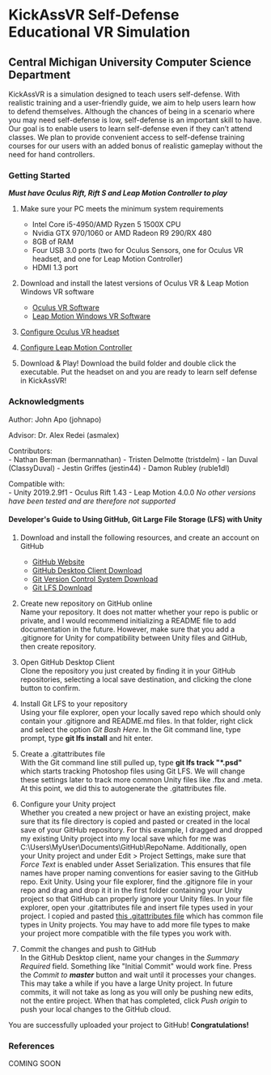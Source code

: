 # **KickAssVR Self-Defense Educational VR Simulation**
## Central Michigan University Computer Science Department

KickAssVR is a simulation designed to teach users self-defense. With realistic training and a user-friendly guide, we aim to help users learn how to defend themselves. Although the chances of being in a scenario where you may need self-defense is low, self-defense is an important skill to have. Our goal is to enable users to learn self-defense even if they can’t attend classes. We plan to provide convenient access to self-defense training courses for our users with an added bonus of realistic gameplay without the need for hand controllers.

### Getting Started
**_Must have Oculus Rift, Rift S and Leap Motion Controller to play_**
1. Make sure your PC meets the minimum system requirements<br />
    - Intel Core i5-4950/AMD Ryzen 5 1500X CPU
    - Nvidia GTX 970/1060 or AMD Radeon R9 290/RX 480
    - 8GB of RAM
    - Four USB 3.0 ports (two for Oculus Sensors, one for Oculus VR headset, and one for Leap Motion Controller)
    - HDMI 1.3 port

2. Download and install the latest versions of Oculus VR & Leap Motion Windows VR software<br />
    - [Oculus VR Software](https://www.oculus.com/setup/#rift-s-setup)
    - [Leap Motion Windows VR Software](https://developer.leapmotion.com/vr-setup)

3. [Configure Oculus VR headset](https://www.pcmag.com/how-to/how-to-set-up-the-oculus-rift)<br />

4. [Configure Leap Motion Controller](https://developer.leapmotion.com/vr-setup/oculusrift)<br />

5. Download & Play!
  Download the build folder and double click the executable. Put the headset on and you are ready to learn self defense in KickAssVR!

### Acknowledgments
Author:
John Apo (johnapo)

Advisor:
Dr. Alex Redei (asmalex)

Contributors:<br />
    - Nathan Berman (bermannathan)
    - Tristen Delmotte (tristdelm)
    - Ian Duval (ClassyDuval)
    - Jestin Griffes (jestin44)
    - Damon Rubley (ruble1dl)

Compatible with:<br />
    - Unity 2019.2.9f1
    - Oculus Rift 1.43
    - Leap Motion 4.0.0
*No other versions have been tested and are therefore not supported*

#### Developer's Guide to Using GitHub, Git Large File Storage (LFS) with Unity
1. Download and install the following resources, and create an account on GitHub
    - [GitHub Website](https://github.com/)
    - [GitHub Desktop Client Download](https://desktop.github.com/)
    - [Git Version Control System Download](https://git-scm.com/)
    - [Git LFS Download](https://git-lfs.github.com/)

2. Create new repository on GitHub online<br />
  Name your repository. It does not matter whether your repo is public or private, and I would recommend initializing a README file to add      documentation in the future. However, make sure that you add a .gitignore for Unity for compatibility between Unity files and GitHub, then create repository.

3. Open GitHub Desktop Client<br />
  Clone the repository you just created by finding it in your GitHub repositories, selecting a local save destination, and clicking the clone button to confirm.
  
4. Install Git LFS to your repository<br />
  Using your file explorer, open your locally saved repo which should only contain your .gitignore and README.md files. In that folder, right click and select the option _Git Bash Here_. In the Git command line, type prompt, type **git lfs install** and hit enter.

5. Create a .gitattributes file<br />
  With the Git command line still pulled up, type **git lfs track "*.psd"** which starts tracking Photoshop files using Git LFS. We will change these settings later to track more common Unity files like .fbx and .meta. At this point, we did this to autogenerate the .gitattributes file.
  
6. Configure your Unity project<br />
  Whether you created a new project or have an existing project, make sure that its file directory is copied and pasted or created in the  local save of your GitHub repository. For this example, I dragged and dropped my existing Unity project into my local save which for me was C:\Users\MyUser\Documents\GitHub\RepoName. Additionally, open your Unity project and under Edit > Project Settings, make sure that _Force Text_ is enabled under Asset Serialization. This ensures that file names have proper naming conventions for easier saving to the GitHub repo. Exit Unity. Using your file explorer, find the .gitignore file in your repo and drag and drop it it in the first folder containing your Unity project so that GitHub can properly ignore your Unity files. In your file explorer, open your .gitattributes file and insert file types used in your project. I copied and pasted [this .gitattributes file](https://gist.github.com/Srfigie/77b5c15bc5eb61733a74d34d10b3ed87) which has common file types in Unity projects. You may have to add more file types to make your project more compatible with the file types you work with.

7. Commit the changes and push to GitHub<br />
  In the GitHub Desktop client, name your changes in the _Summary Required_ field. Something like "Initial Commit" would work fine. Press the _Commit to **master**_ button and wait until it processes your changes. This may take a while if you have a large Unity project. In future commits, it will not take as long as you will only be pushing new edits, not the entire project. When that has completed, click _Push origin_ to push your local changes to the GitHub cloud.
  
You are successfully uploaded your project to GitHub! **Congratulations!**

### References

COMING SOON
